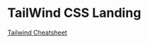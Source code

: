 # TailWind CSS Landing

[Tailwind Cheatsheet](https://www.creative-tim.com/twcomponents/cheatsheet)
